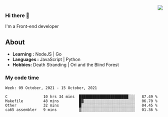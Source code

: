 <img align='right' src="https://github-readme-stats.vercel.app/api?username=strugglebak&show_icons=true">

### Hi there 👋

I'm a Front-end developer

## About

-  **Learning :** NodeJS | Go
-  **Languages :** JavaScript | Python
-  **Hobbies:** Death Stranding | Ori and the Blind Forest

### My code time

<!--START_SECTION:waka-->
```text
Week: 09 October, 2021 - 15 October, 2021

C                10 hrs 34 mins  ██████████████████████░░░   87.49 % 
Makefile         48 mins         █▓░░░░░░░░░░░░░░░░░░░░░░░   06.70 % 
Other            32 mins         █░░░░░░░░░░░░░░░░░░░░░░░░   04.45 % 
ca65 assembler   9 mins          ▒░░░░░░░░░░░░░░░░░░░░░░░░   01.36 % 
```
<!--END_SECTION:waka-->

